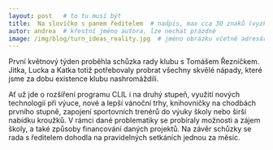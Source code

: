 ```yaml
---
layout: post   # to tu musí být
title:  Na slovíčko s panem ředitelem  # nadpis, max cca 30 znaků (vyzkoušet)
autor: andrea  # křestní jméno autora, lze nechat prázdné
image: /img/blog/turn_ideas_reality.jpg  # jméno obrázku včetně adresáře, velikost 900x600
---
```

První květnový týden proběhla schůzka rady klubu s Tomášem Řezníčkem. Jitka, Lucka a Katka totiž potřebovaly probrat všechny skvělé nápady, které jsme za dobu existence klubu nashromáždili.

<!--vice-->

Ať už jde o rozšíření programu CLIL i na druhý stupeň, využití nových technologií při výuce, nové a lepší vánoční trhy, knihovničky na chodbách prvního stupně, zapojení sportovních trenérů do výuky školy nebo širší nabídku kroužků.  V rámci dané problematiky se probíraly možnosti a zájem školy, a také způsoby financování daných projektů. Na závěr schůzky se rada s ředitelem dohodla na pravidelných setkáních jednou za měsíc.

